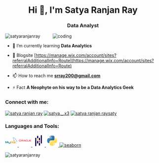 <h1 align="center">Hi 👋, I'm Satya Ranjan Ray</h1>
<h3 align="center">Data Analyst</h3>

<img align="right" alt="coding" width="350" src="https://66.media.tumblr.com/6d731066326a3e47c6f1a1622f3fef1d/tumblr_ntf3beXYMP1r1nh24o1_500.gif">

<p align="left"> <img src="https://komarev.com/ghpvc/?username=satyaranjanray&label=Profile%20views&color=0e75b6&style=flat" alt="satyaranjanray" /> </p>

- 🌱 I’m currently learning **Data Analytics**

- 📝 Blogsite [https://manage.wix.com/account/sites?referralAdditionalInfo=Route](https://manage.wix.com/account/sites?referralAdditionalInfo=Route)

- 📫 How to reach me **srray200@gmail.com**

- ⚡ Fact **A Neophyte on his way to be a Data Analytics Geek**

<h3 align="left">Connect with me:</h3>
<p align="left">
<a href="https://linkedin.com/in/satya ranjan ray" target="blank"><img align="center" src="https://raw.githubusercontent.com/rahuldkjain/github-profile-readme-generator/master/src/images/icons/Social/linked-in-alt.svg" alt="satya ranjan ray" height="30" width="40" /></a>
<a href="https://instagram.com/satya._.x3" target="blank"><img align="center" src="https://raw.githubusercontent.com/rahuldkjain/github-profile-readme-generator/master/src/images/icons/Social/instagram.svg" alt="satya._.x3" height="30" width="40" /></a>
<a href="https://www.hackerrank.com/satya ranjan raysaty" target="blank"><img align="center" src="https://raw.githubusercontent.com/rahuldkjain/github-profile-readme-generator/master/src/images/icons/Social/hackerrank.svg" alt="satya ranjan raysaty" height="30" width="40" /></a>
</p>

<h3 align="left">Languages and Tools:</h3>
<p align="left"> <a href="https://www.mysql.com/" target="_blank" rel="noreferrer"> <img src="https://raw.githubusercontent.com/devicons/devicon/master/icons/mysql/mysql-original-wordmark.svg" alt="mysql" width="40" height="40"/> </a> <a href="https://www.oracle.com/" target="_blank" rel="noreferrer"> <img src="https://raw.githubusercontent.com/devicons/devicon/master/icons/oracle/oracle-original.svg" alt="oracle" width="40" height="40"/> </a> <a href="https://pandas.pydata.org/" target="_blank" rel="noreferrer"> <img src="https://raw.githubusercontent.com/devicons/devicon/2ae2a900d2f041da66e950e4d48052658d850630/icons/pandas/pandas-original.svg" alt="pandas" width="40" height="40"/> </a> <a href="https://www.python.org" target="_blank" rel="noreferrer"> <img src="https://raw.githubusercontent.com/devicons/devicon/master/icons/python/python-original.svg" alt="python" width="40" height="40"/> </a> <a href="https://seaborn.pydata.org/" target="_blank" rel="noreferrer"> <img src="https://seaborn.pydata.org/_images/logo-mark-lightbg.svg" alt="seaborn" width="40" height="40"/> </a> </p>

<p><img align="center" src="https://github-readme-streak-stats.herokuapp.com/?user=satyaranjanray&" alt="satyaranjanray" /></p>
